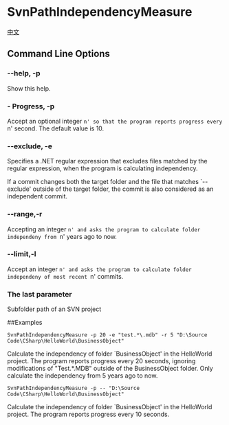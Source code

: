 # SvnPathIndependencyMeasure
[中文](README.md)

## Command Line Options
### --help, -p
Show this help.

### - Progress, -p
Accept an optional integer `n' so that the program reports progress every `n' second. The default value is 10.

### --exclude, -e
Specifies a .NET regular expression that excludes files matched by the regular expression, when the program is calculating independency.

If a commit changes both the target folder and the file that matches `--exclude' outside of the target folder, the commit is also considered as an independent commit.

### --range,-r
Accepting an integer `n' and asks the program to calculate folder independeny from `n' years ago to now.

### --limit,-l
Accept an integer `n' and asks the program to calculate folder independeny of most recent `n' commits.

### The last parameter
Subfolder path of an SVN project

##Examples
```
SvnPathIndependencyMeasure -p 20 -e "test.*\.mdb" -r 5 "D:\Source Code\CSharp\HelloWorld\BusinessObject"
```

Calculate the independency of folder `BusinessObject' in the HelloWorld project. The program reports progress every 20 seconds, ignoring modifications of "Test.*\.MDB" outside of the BusinessObject folder. Only calculate the independency from 5 years ago to now.

```
SvnPathIndependencyMeasure -p -- "D:\Source Code\CSharp\HelloWorld\BusinessObject"
```

Calculate the independency of folder `BusinessObject' in the HelloWorld project. The program reports progress every 10 seconds.
